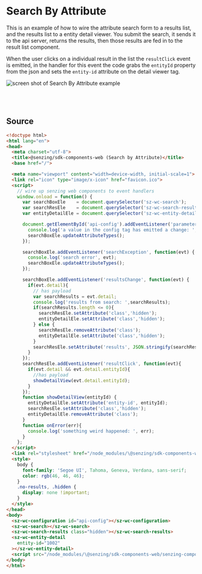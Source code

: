 # Search By Attribute

This is an example of how to wire the attribute search form to a results list, and the results list to a entity detail viewer. You submit the search, it sends it to the api server, returns the results, then those results are fed in to the result list component. 

When the user clicks on a individual result in the list the `resultClick` event is emitted, in the handler for this event the code grabs the `entityId` property from the json and sets the `entity-id` attribute on the detail viewer tag.

![screen shot of Search By Attribute example](../../../images/ss-search-by-attributes.png)
<br/><br/><br/><br/>

## Source
```html
<!doctype html>
<html lang="en">
<head>
  <meta charset="utf-8">
  <title>@senzing/sdk-components-web (Search by Attribute)</title>
  <base href="/">

  <meta name="viewport" content="width=device-width, initial-scale=1">
  <link rel="icon" type="image/x-icon" href="favicon.ico">
  <script>
    // wire up senzing web components to event handlers
    window.onload = function() {
      var searchBoxEle    = document.querySelector('sz-wc-search');
      var searchResEle    = document.querySelector('sz-wc-search-results');
      var entityDetailEle = document.querySelector('sz-wc-entity-detail');

      document.getElementById('api-config').addEventListener('parametersChanged', function(event){
        console.log('a value in the config tag has emitted a change: ', event);
        searchBoxEle.updateAttributeTypes();
      });

      searchBoxEle.addEventListener('searchException', function(evt) {
        console.log('search error', evt);
        searchBoxEle.updateAttributeTypes();
      });

      searchBoxEle.addEventListener('resultsChange', function(evt) {
        if(evt.detail){
          // has payload
          var searchResults = evt.detail;
          console.log('results from search: ',searchResults);
          if(searchResults.length <= 0){
            searchResEle.setAttribute('class','hidden');
            entityDetailEle.setAttribute('class','hidden');
          } else {
            searchResEle.removeAttribute('class');
            entityDetailEle.setAttribute('class','hidden');
          }
          searchResEle.setAttribute('results', JSON.stringify(searchResults));
        }
      });
      searchResEle.addEventListener('resultClick', function(evt){
        if(evt.detail && evt.detail.entityId){
          //has payload
          showDetailView(evt.detail.entityId);
        }
      });
      function showDetailView(entityId) {
        entityDetailEle.setAttribute('entity-id', entityId);
        searchResEle.setAttribute('class','hidden');
        entityDetailEle.removeAttribute('class');
      }
      function onError(err){
        console.log('something weird happened: ', err);
      }
    };
  </script>
  <link rel="stylesheet" href="/node_modules/\@senzing/sdk-components-web/senzing-components-web.css">
  <style>
    body {
      font-family: 'Segoe UI', Tahoma, Geneva, Verdana, sans-serif;
      color: rgb(46, 46, 46);
    }
    .no-results, .hidden {
      display: none !important;
    }
  </style>
</head>
<body>
  <sz-wc-configuration id="api-config"></sz-wc-configuration>
  <sz-wc-search></sz-wc-search>
  <sz-wc-search-results class="hidden"></sz-wc-search-results>
  <sz-wc-entity-detail
    entity-id="1002"
  ></sz-wc-entity-detail>
  <script src="/node_modules/\@senzing/sdk-components-web/senzing-components-web.js" defer></script>
</body>
</html>

```

<br/><br/><br/><br/>
